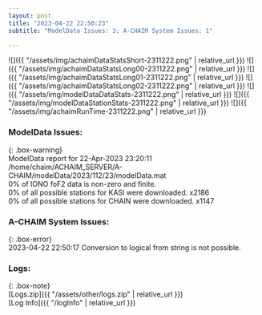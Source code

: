 ```yaml
---
layout: post
title: "2023-04-22 22:50:23"
subtitle: "ModelData Issues: 3; A-CHAIM System Issues: 1"

---
```


![]({{ "/assets/img/achaimDataStatsShort-2311222.png" | relative_url }})
![]({{ "/assets/img/achaimDataStatsLong00-2311222.png" | relative_url }})
![]({{ "/assets/img/achaimDataStatsLong01-2311222.png" | relative_url }})
![]({{ "/assets/img/achaimDataStatsLong02-2311222.png" | relative_url }})
![]({{ "/assets/img/modelDataDataStats-2311222.png" | relative_url }})
![]({{ "/assets/img/modelDataStationStats-2311222.png" | relative_url }})
![]({{ "/assets/img/achaimRunTime-2311222.png" | relative_url }})


### ModelData Issues:  
  
{: .box-warning}  
 ModelData report for 22-Apr-2023 23:20:11   
 /home/chaim/ACHAIM_SERVER/A-CHAIM/modelData/2023/112/23/modelData.mat   
 0% of IONO foF2 data is non-zero and finite.   
 0% of all possible stations for KASI were downloaded. x2186   
 0% of all possible stations for CHAIN were downloaded. x1147   
  
### A-CHAIM System Issues:  
  
{: .box-error}  
2023-04-22 22:50:17 Conversion to logical from string is not possible.  

### Logs:  
  
{: .box-note}  
[Logs.zip]({{ "/assets/other/logs.zip" | relative_url }})  
[Log Info]({{ "/logInfo" | relative_url }})  

